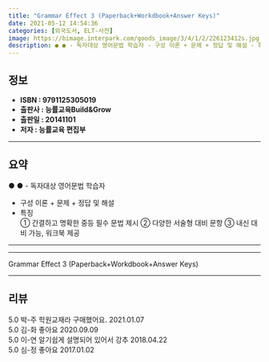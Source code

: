 ```yaml
---
title: "Grammar Effect 3 (Paperback+Workdbook+Answer Keys)"
date: 2021-05-12 14:54:36
categories: [외국도서, ELT-사전]
image: https://bimage.interpark.com/goods_image/3/4/1/2/226123412s.jpg
description: ● ● - 독자대상 영어문법 학습자 - 구성 이론 + 문제 + 정답 및 해설 - 특징 ① 간결하고 명확한 중등 필수 문법 제시 ② 다양한 서술형 대비 문항 ③ 내신 대비 가능, 워크북 제공
---
```


## **정보**

- **ISBN : 9791125305019**
- **출판사 : 능률교육Build&Grow**
- **출판일 : 20141101**
- **저자 : 능률교육 편집부**

------



## **요약**

●  ●  - 독자대상  영어문법 학습자
- 구성  이론 + 문제 + 정답 및 해설
- 특징  
① 간결하고 명확한 중등 필수 문법 제시
② 다양한 서술형 대비 문항
③ 내신 대비 가능, 워크북 제공

------



------


Grammar Effect 3 (Paperback+Workdbook+Answer Keys) 

------


## **리뷰** 

5.0 박-주 학원교재라 구매했어요. 2021.01.07 <br/>5.0 김-화 좋아요 2020.09.09 <br/>5.0 이-연 알기쉽게 설명되어 있어서 강추 2018.04.22 <br/>5.0 심-정 좋아요 2017.01.02 <br/>